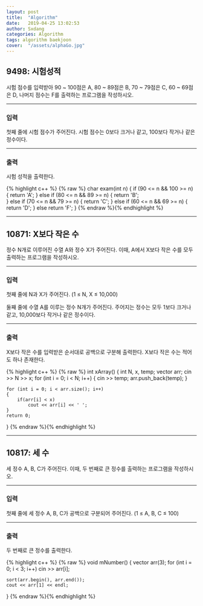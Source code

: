 ```yaml
---
layout: post
title:  "Algorithm"
date:   2019-04-25 13:02:53
author: Sxdang
categories: Algorithm
tags: algorithm baekjoon
cover:  "/assets/alphaGo.jpg"
---
```


## 9498: 시험성적
시험 점수를 입력받아 90 ~ 100점은 A, 80 ~ 89점은 B, 70 ~ 79점은 C, 60 ~ 69점은 D, 나머지 점수는 F를 출력하는 프로그램을 작성하시오.
***
### 입력
첫째 줄에 시험 점수가 주어진다. 시험 점수는 0보다 크거나 같고, 100보다 작거나 같은 정수이다.
***
### 출력
시험 성적을 출력한다.

{% highlight c++ %}
{% raw %}
char exam(int n) {
	if (90 <= n && 100 >= n) {
		return 'A';
	}
	else if (80 <= n && 89 >= n) {
		return 'B';\
	}
	else if (70 <= n && 79 >= n) {
		return 'C';
	}
	else if (60 <= n && 69 >= n) {
		return 'D';
	}
	else
		return 'F';
}
{% endraw %}{% endhighlight %}

***
## 10871: X보다 작은 수
정수 N개로 이루어진 수열 A와 정수 X가 주어진다. 이때, A에서 X보다 작은 수를 모두 출력하는 프로그램을 작성하시오.
***
### 입력
첫째 줄에 N과 X가 주어진다. (1 ≤ N, X ≤ 10,000)

둘째 줄에 수열 A를 이루는 정수 N개가 주어진다. 주어지는 정수는 모두 1보다 크거나 같고, 10,000보다 작거나 같은 정수이다.
***
### 출력
X보다 작은 수를 입력받은 순서대로 공백으로 구분해 출력한다. X보다 작은 수는 적어도 하나 존재한다.

{% highlight c++ %}
{% raw %}
int xArray()
{
	int N, x, temp;
	vector<int> arr;
	cin >> N >> x;
	for (int i = 0; i < N; i++)
	{
		cin >> temp;
		arr.push_back(temp);
	}

	for (int i = 0; i < arr.size(); i++)
	{
		if(arr[i] < x)
			cout << arr[i] << ' ';
	}
	return 0;
}
{% endraw %}{% endhighlight %}

***
## 10817: 세 수
세 정수 A, B, C가 주어진다. 이때, 두 번째로 큰 정수를 출력하는 프로그램을 작성하시오.
***
### 입력
첫째 줄에 세 정수 A, B, C가 공백으로 구분되어 주어진다. (1 ≤ A, B, C ≤ 100)
***
### 출력
두 번째로 큰 정수를 출력한다.

{% highlight c++ %}
{% raw %}
void mNumber()
{
	vector<int> arr(3);
	for (int i = 0; i < 3; i++)
		cin >> arr[i];

	sort(arr.begin(), arr.end());
	cout << arr[1] << endl;
}
{% endraw %}{% endhighlight %}
